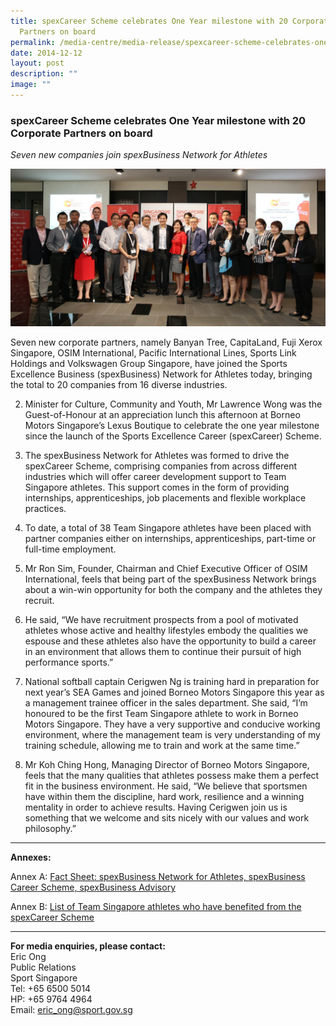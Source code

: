 ```yaml
---
title: spexCareer Scheme celebrates One Year milestone with 20 Corporate
  Partners on board
permalink: /media-centre/media-release/spexcareer-scheme-celebrates-one-year-milestone-with-20-corporate/
date: 2014-12-12
layout: post
description: ""
image: ""
---
```

### **spexCareer Scheme celebrates One Year milestone with 20 Corporate Partners on board**

_Seven new companies join spexBusiness Network for Athletes_

![](/images/Media%20Centre/Media%20Release/2014/December/Spex%20Business%20Grp%20Photo.jpeg)

Seven new corporate partners, namely Banyan Tree, CapitaLand, Fuji Xerox Singapore, OSIM International, Pacific International Lines, Sports Link Holdings and Volkswagen Group Singapore, have joined the Sports Excellence Business (spexBusiness) Network for Athletes today, bringing the total to 20 companies from 16 diverse industries.

2. Minister for Culture, Community and Youth, Mr Lawrence Wong was the Guest-of-Honour at an appreciation lunch this afternoon at Borneo Motors Singapore’s Lexus Boutique to celebrate the one year milestone since the launch of the Sports Excellence Career (spexCareer) Scheme.

3. The spexBusiness Network for Athletes was formed to drive the spexCareer Scheme, comprising companies from across different industries which will offer career development support to Team Singapore athletes. This support comes in the form of providing internships, apprenticeships, job placements and flexible workplace practices.

4. To date, a total of 38 Team Singapore athletes have been placed with partner companies either on internships, apprenticeships, part-time or full-time employment.

5. Mr Ron Sim, Founder, Chairman and Chief Executive Officer of OSIM International, feels that being part of the spexBusiness Network brings about a win-win opportunity for both the company and the athletes they recruit.

6. He said, “We have recruitment prospects from a pool of motivated athletes whose active and healthy lifestyles embody the qualities we espouse and these athletes also have the opportunity to build a career in an environment that allows them to continue their pursuit of high performance sports.”

7. National softball captain Cerigwen Ng is training hard in preparation for next year’s SEA Games and joined Borneo Motors Singapore this year as a management trainee officer in the sales department. She said, “I’m honoured to be the first Team Singapore athlete to work in Borneo Motors Singapore. They have a very supportive and conducive working environment, where the management team is very understanding of my training schedule, allowing me to train and work at the same time.”

8. Mr Koh Ching Hong, Managing Director of Borneo Motors Singapore, feels that the many qualities that athletes possess make them a perfect fit in the business environment. He said, “We believe that sportsmen have within them the discipline, hard work, resilience and a winning mentality in order to achieve results. Having Cerigwen join us is something that we welcome and sits nicely with our values and work philosophy.”

---

**Annexes:**

Annex A: [Fact Sheet: spexBusiness Network for Athletes, spexBusiness Career Scheme, spexBusiness Advisory](/files/Media%20Centre/Media%20Release/2014/December/Annex%20A%20%20Fact%20Sheet%20spexBusiness%20Network%20for%20Athletes.pdf)

Annex B: [List of Team Singapore athletes who have benefited from the spexCareer Scheme](/files/Media%20Centre/Media%20Release/2014/December/Annex%20B%20%20List%20of%20TS%20athletes%20who%20have%20benefited%20from%20spexCareer%20Scheme.pdf)

---

**For media enquiries, please contact:**
<br>
Eric Ong<br>
Public Relations<br>
Sport Singapore<br>
Tel: +65 6500 5014<br>
HP: +65 9764 4964<br>
Email: [eric\_ong@sport.gov.sg](mailto:eric_ong@sport.gov.sg)